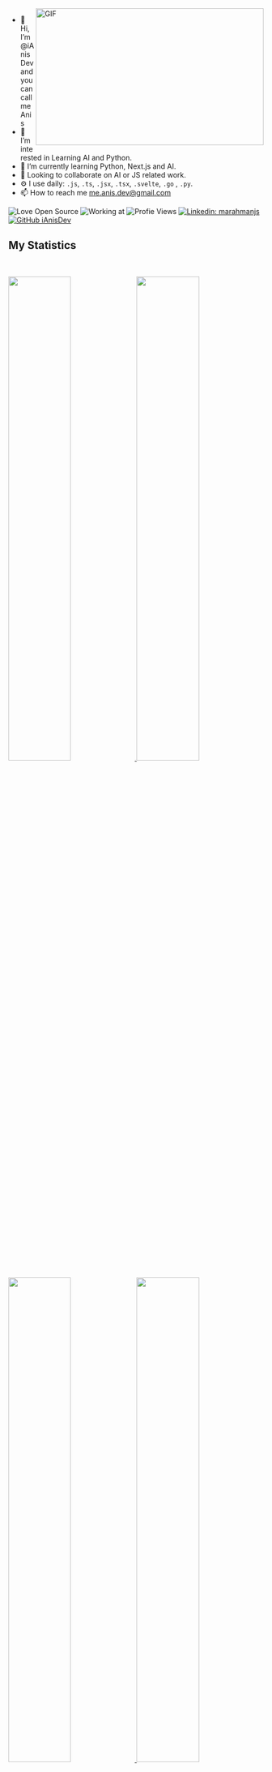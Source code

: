 

<img align="right" height="270px" width="450px" alt="GIF" src="https://github-readme-stats.vercel.app/api/top-langs?username=iAnisdev&show_icons=true&locale=en&bg_color=0d1117&text_color=ffffff&layout=compact" />

- 👋 Hi, I’m @iAnisDev and you can call me Anis
- 👀 I’m interested in Learning AI and Python.
- 🌱 I’m currently learning Python, Next.js and AI.
- 👀 Looking to collaborate on AI or JS related work.
- ⚙️ I use daily: `.js`, `.ts`, `.jsx`, `.tsx`, `.svelte`, `.go` , `.py`.
- 📫 How to reach me me.anis.dev@gmail.com

 
![Love Open Source](http://img.shields.io/badge/Open%20Source-%E2%9D%A4-green)
 ![Working at](https://img.shields.io/badge/working%20at-NFQ-orange)
 ![Profie Views](https://komarev.com/ghpvc/?username=iAnisDev&label=Profile%20views&color=0e75b6&style=flat)
[![Linkedin: marahmanjs](https://img.shields.io/badge/-marahmanjs-blue?style=flat-square&logo=Linkedin&logoColor=white&link=https://www.linkedin.com/in/marahmanjs/)](https://www.linkedin.com/in/marahmanjs/)
[![GitHub iAnisDev](https://img.shields.io/github/followers/iAnisDev?label=follow&style=social)](https://github.com/iAnisDev)


## My Statistics
<br/>
<p align="left">
  <a href="https://www.linkedin.com/in/ianisdev/">
  <img width="49.5%" src="https://github-profile-summary-cards.vercel.app/api/cards/repos-per-language?username=iAnisDev&theme=nord_dark" />
    <img width="49.5%" src="https://github-profile-summary-cards.vercel.app/api/cards/most-commit-language?username=iAnisDev&theme=nord_dark" />
  </a>
</p>
<br/>
<p align="left">
  <a href="https://www.linkedin.com/in/ianisdev/">
  <img width="49.5%" src="https://github-readme-stats.vercel.app/api?username=iAnisDev&show_icons=true&theme=gruvbox&hide_border=true" />
    <img width="49.5%" src="https://github-readme-streak-stats.herokuapp.com/?user=iAnisDev&theme=gruvbox&hide_border=true" />
  </a>
</p>
<br>

<p>
  <img alt="HTML5" src="https://img.shields.io/badge/-HTML5-E34F26?style=for-the-badge&logo=html5&logoColor=white" />
  <img alt="CSS" src="https://img.shields.io/badge/-CSS3-blue?style=for-the-badge&logo=CSS3&logoColor=white" /> 
  <img alt="JavaScript" src="https://img.shields.io/badge/-JavaScript-F7DF1E?style=for-the-badge&logo=javascript&logoColor=white" />
  <img alt="TypeScript" src="https://img.shields.io/badge/-TypeScript-007ACC?style=for-the-badge&logo=typescript&logoColor=white" />
  <img alt="Vue.JS" src="https://img.shields.io/badge/-Vue.js-4FC08D?style=for-the-badge&logo=Vue.js&logoColor=white" />
  <img alt="Nuxt.JS" src="https://img.shields.io/badge/-Nuxt.js-00DC82?style=for-the-badge&logo=Nuxt.js&logoColor=white" />
  <img alt="React,js" src="https://img.shields.io/badge/-React.js-61dbfb?style=for-the-badge&logo=react&logoColor=white" />
  <img alt="Angular" src="https://img.shields.io/badge/-Angular-DD0031?style=for-the-badge&logo=angular&logoColor=white" />
  <img alt="Svelte" src="https://img.shields.io/badge/-Svelte-FF3E00?style=for-the-badge&logo=Svelte&logoColor=white" />
  <img alt="Nodejs" src="https://img.shields.io/badge/-Node.js-43853d?style=for-the-badge&logo=Node.js&logoColor=white" />
  <img alt="Express" src="https://img.shields.io/badge/-Express-white?style=for-the-badge&logo=express&logoColor=black" />
  <img alt="Nest.js" src="https://img.shields.io/badge/-nest.js-E0234E?style=for-the-badge&logo=nestjs&logoColor=white" />
  <img alt="Socket.io" src="https://img.shields.io/badge/-Socket.io-010101?style=for-the-badgee&logo=Socket.io&logoColor=white" />
  <img alt="MongoDB" src="https://img.shields.io/badge/-MongoDB-13aa52?style=for-the-badge&logo=mongodb&logoColor=white" />
  <img alt="MySQL" src="https://img.shields.io/badge/-MySQL-4479A1?style=for-the-badge&logo=MySQL&logoColor=white" />
  <img alt="Python" src="https://img.shields.io/badge/-Python-4B8BBE?style=for-the-badge&logo=python&logoColor=FFD43B" />
  <img alt="GO" src="https://img.shields.io/badge/-GO-00ADD8?style=for-the-badge&logo=go&logoColor=white" />
  <img alt="Firebase" src="https://img.shields.io/badge/-Firebase-FFCA28?style=for-the-badge&logo=Firebase&logoColor=white" />
  <img alt="Redis" src="https://img.shields.io/badge/-Redis-DC382D?style=for-the-badge&logo=Redis&logoColor=white" />
  <img alt="GraphQL" src="https://img.shields.io/badge/-GraphQL-E10098?style=for-the-badge&logo=graphql&logoColor=white" />
  <img alt="git" src="https://img.shields.io/badge/-Git-F05032?style=for-the-badge&logo=git&logoColor=white" />
  <img alt="Docker" src="https://img.shields.io/badge/-Docker-2496ED?style=for-the-badge&logo=Docker&logoColor=white" />
</p>
